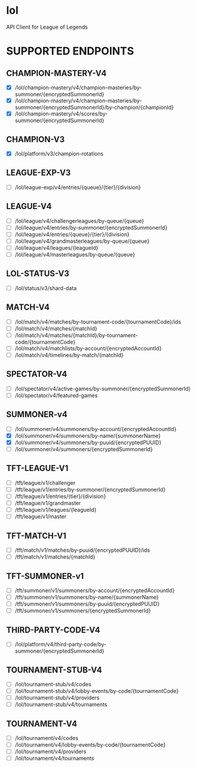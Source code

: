 # lol
API Client for League of Legends

# SUPPORTED ENDPOINTS
## CHAMPION-MASTERY-V4
- [x] /lol/champion-mastery/v4/champion-masteries/by-summoner/{encryptedSummonerId}
- [x] /lol/champion-mastery/v4/champion-masteries/by-summoner/{encryptedSummonerId}/by-champion/{championId}
- [x] /lol/champion-mastery/v4/scores/by-summoner/{encryptedSummonerId}
## CHAMPION-V3
- [x] /lol/platform/v3/champion-rotations
## LEAGUE-EXP-V3
- [ ] /lol/league-exp/v4/entries/{queue}/{tier}/{division}
## LEAGUE-V4
- [ ] /lol/league/v4/challengerleagues/by-queue/{queue}
- [ ] /lol/league/v4/entries/by-summoner/{encryptedSummonerId}
- [ ] /lol/league/v4/entries/{queue}/{tier}/{division}
- [ ] /lol/league/v4/grandmasterleagues/by-queue/{queue}
- [ ] /lol/league/v4/leagues/{leagueId}
- [ ] /lol/league/v4/masterleagues/by-queue/{queue}
## LOL-STATUS-V3
- [ ] /lol/status/v3/shard-data
## MATCH-V4
- [ ] /lol/match/v4/matches/by-tournament-code/{tournamentCode}/ids
- [ ] /lol/match/v4/matches/{matchId}
- [ ] /lol/match/v4/matches/{matchId}/by-tournament-code/{tournamentCode}
- [ ] /lol/match/v4/matchlists/by-account/{encryptedAccountId}
- [ ] /lol/match/v4/timelines/by-match/{matchId}
## SPECTATOR-V4
- [ ] /lol/spectator/v4/active-games/by-summoner/{encryptedSummonerId}
- [ ] /lol/spectator/v4/featured-games
## SUMMONER-v4
- [ ] /lol/summoner/v4/summoners/by-account/{encryptedAccountId}
- [x] /lol/summoner/v4/summoners/by-name/{summonerName}
- [x] /lol/summoner/v4/summoners/by-puuid/{encryptedPUUID}
- [ ] /lol/summoner/v4/summoners/{encryptedSummonerId}
## TFT-LEAGUE-V1
- [ ] /tft/league/v1/challenger
- [ ] /tft/league/v1/entries/by-summoner/{encryptedSummonerId}
- [ ] /tft/league/v1/entries/{tier}/{division}
- [ ] /tft/league/v1/grandmaster
- [ ] /tft/league/v1/leagues/{leagueId}
- [ ] /tft/league/v1/master
## TFT-MATCH-V1
- [ ] /tft/match/v1/matches/by-puuid/{encryptedPUUID}/ids
- [ ] /tft/match/v1/matches/{matchId}
## TFT-SUMMONER-v1
- [ ] /tft/summoner/v1/summoners/by-account/{encryptedAccountId}
- [ ] /tft/summoner/v1/summoners/by-name/{summonerName}
- [ ] /tft/summoner/v1/summoners/by-puuid/{encryptedPUUID}
- [ ] /tft/summoner/v1/summoners/{encryptedSummonerId}
## THIRD-PARTY-CODE-V4
- [ ] /lol/platform/v4/third-party-code/by-summoner/{encryptedSummonerId}
## TOURNAMENT-STUB-V4
- [ ] /lol/tournament-stub/v4/codes
- [ ] /lol/tournament-stub/v4/lobby-events/by-code/{tournamentCode}
- [ ] /lol/tournament-stub/v4/providers
- [ ] /lol/tournament-stub/v4/tournaments
## TOURNAMENT-V4
- [ ] /lol/tournament/v4/codes
- [ ] /lol/tournament/v4/lobby-events/by-code/{tournamentCode}
- [ ] /lol/tournament/v4/providers
- [ ] /lol/tournament/v4/tournaments

